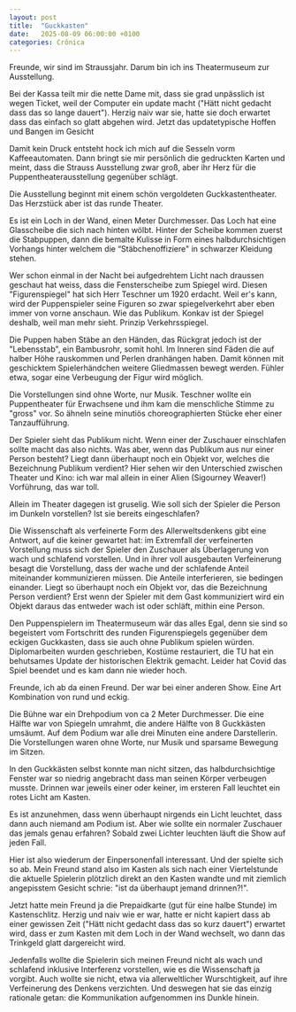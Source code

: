 ```yaml
---
layout: post
title:  "Guckkasten"
date:   2025-08-09 06:00:00 +0100
categories: Crônica
---
```

Freunde, wir sind im Straussjahr. Darum bin ich ins Theatermuseum zur Ausstellung.

Bei der Kassa teilt mir die nette Dame mit, dass sie grad unpässlich ist wegen Ticket, weil der Computer ein update macht ("Hätt nicht gedacht dass das so lange dauert"). Herzig naiv war sie, hatte sie doch erwartet dass das einfach so glatt abgehen wird. Jetzt das updatetypische Hoffen und Bangen im Gesicht

Damit kein Druck entsteht hock ich mich auf die Sesseln vorm Kaffeeautomaten. Dann bringt sie mir persönlich die gedruckten Karten und meint, dass die Strauss Ausstellung zwar groß, aber ihr Herz für die Puppentheaterausstellung gegenüber schlägt.

Die Ausstellung beginnt mit einem schön vergoldeten Guckkastentheater. Das Herzstück aber ist das runde Theater.

Es ist ein Loch in der Wand, einen Meter Durchmesser. Das Loch hat eine Glasscheibe die sich nach hinten wölbt. Hinter der Scheibe kommen zuerst die Stabpuppen, dann die bemalte Kulisse in Form eines halbdurchsichtigen Vorhangs hinter welchem die “Stäbchenoffiziere" in schwarzer Kleidung stehen.

Wer schon einmal in der Nacht bei aufgedrehtem Licht nach draussen geschaut hat weiss, dass die Fensterscheibe zum Spiegel wird. Diesen "Figurenspiegel" hat sich Herr Teschner um 1920 erdacht. Weil er's kann, wird der Puppenspieler seine Figuren so zwar spiegelverkehrt aber eben immer von vorne anschaun. Wie das Publikum. Konkav ist der Spiegel deshalb, weil man mehr sieht. Prinzip Verkehrsspiegel.

Die Puppen haben Stäbe an den Händen, das Rückgrat jedoch ist der "Lebensstab", ein Bambusrohr, somit hohl. Im Inneren sind Fäden die auf halber Höhe rauskommen und Perlen dranhängen haben. Damit können mit geschicktem Spielerhändchen weitere Gliedmassen bewegt werden. Fühler etwa, sogar eine Verbeugung der Figur wird möglich.

Die Vorstellungen sind ohne Worte, nur Musik. Teschner wollte ein Puppentheater für Erwachsene und ihm kam die menschliche Stimme zu "gross" vor. So ähneln seine minutiös choreographierten Stücke eher einer Tanzaufführung.

Der Spieler sieht das Publikum nicht. Wenn einer der Zuschauer einschlafen sollte macht das also nichts. Was aber, wenn das Publikum aus nur einer Person besteht? Liegt dann überhaupt noch ein Objekt vor, welches die Bezeichnung Publikum verdient? Hier sehen wir den Unterschied zwischen Theater und Kino: ich war mal allein in einer Alien (Sigourney Weaver!) Vorführung, das war toll.

Allein im Theater dagegen ist gruselig. Wie soll sich der Spieler die Person im Dunkeln vorstellen? Ist sie bereits eingeschlafen?

Die Wissenschaft als verfeinerte Form des Allerweltsdenkens gibt eine Antwort, auf die keiner gewartet hat: im Extremfall der verfeinerten Vorstellung muss sich der Spieler den Zuschauer als Überlagerung von wach und schlafend vorstellen. Und in ihrer voll ausgebauten Verfeinerung besagt die Vorstellung, dass der wache und der schlafende Anteil miteinander kommunizieren müssen. Die Anteile interferieren, sie bedingen einander. Liegt so überhaupt noch ein Objekt vor, das die Bezeichnung Person verdient? Erst wenn der Spieler mit dem Gast kommuniziert wird ein Objekt daraus das entweder wach ist oder schläft, mithin eine Person.

Den Puppenspielern im Theatermuseum wär das alles Egal, denn sie sind so begeistert vom Fortschritt des runden Figurenspiegels gegenüber dem eckigen Guckkasten, dass sie auch ohne Publikum spielen würden. Diplomarbeiten wurden geschrieben, Kostüme restauriert, die TU hat ein behutsames Update der historischen Elektrik gemacht. Leider hat Covid das Spiel beendet und es kam dann nie wieder hoch.

Freunde, ich ab da einen Freund. Der war bei einer anderen Show. Eine Art Kombination von rund und eckig.

Die Bühne war ein Drehpodium von ca 2 Meter Durchmesser. Die eine Hälfte war von Spiegeln umrahmt, die andere Hälfte von 8 Guckkästen umsäumt. Auf dem Podium war alle drei Minuten eine andere Darstellerin. Die Vorstellungen waren ohne Worte, nur Musik und sparsame Bewegung im Sitzen.

In den Guckkästen selbst konnte man nicht sitzen, das halbdurchsichtige Fenster war so niedrig angebracht dass man seinen Körper verbeugen musste. Drinnen war jeweils einer oder keiner, im ersteren Fall leuchtet ein rotes Licht am Kasten.

Es ist anzunehmen, dass wenn überhaupt nirgends ein Licht leuchtet, dass dann auch niemand am Podium ist. Aber wie sollte ein normaler Zuschauer das jemals genau erfahren? Sobald zwei Lichter leuchten läuft die Show auf jeden Fall.

Hier ist also wiederum der Einpersonenfall interessant. Und der spielte sich so ab. Mein Freund stand also im Kasten als sich nach einer Viertelstunde die aktuelle Spielerin plötzlich direkt an den Kasten wandte und mit ziemlich angepisstem Gesicht schrie: "ist da überhaupt jemand drinnen?!".

Jetzt hatte mein Freund ja die Prepaidkarte (gut für eine halbe Stunde) im Kastenschlitz. Herzig und naiv wie er war, hatte er nicht kapiert dass ab einer gewissen Zeit ("Hätt nicht gedacht dass das so kurz dauert") erwartet wird, dass er zum Kasten mit dem Loch in der Wand wechselt, wo dann das Trinkgeld glatt dargereicht wird.

Jedenfalls wollte die Spielerin sich meinen Freund nicht als wach und schlafend inklusive Interferenz vorstellen, wie es die Wissenschaft ja vorgibt. Auch wollte sie nicht, etwa via allerweltlicher Wurschtigkeit, auf ihre Verfeinerung des Denkens verzichten. Und deswegen hat sie das einzig rationale getan: die Kommunikation aufgenommen ins Dunkle hinein.
